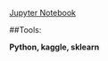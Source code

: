 [Jupyter Notebook](https://drive.google.com/file/d/19howZEkyXPNAs-Vds4etYpM8XcXaFWhL/view?usp=sharing)

##Tools: 

**Python, kaggle, sklearn**
